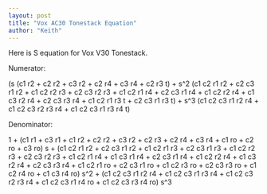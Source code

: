```yaml
---
layout: post
title: "Vox AC30 Tonestack Equation"
author: "Keith"
---
```



Here is S equation for Vox V30 Tonestack.




Numerator: 




(s (c1 r2 + c2 r2 + c3 r2 + c2 r4 + c3 r4 + c2 r3 t) + 
 s^2 (c1 c2 r1 r2 + c2 c3 r1 r2 + c1 c2 r2 r3 + c2 c3 r2 r3 + c1 c2 r1 r4 + 
c2 c3 r1 r4 + c1 c2 r2 r4 + c1 c3 r2 r4 + c2 c3 r3 r4 + c1 c2 r1 r3 t + 
c2 c3 r1 r3 t) + 
 s^3 (c1 c2 c3 r1 r2 r4 + c1 c2 c3 r2 r3 r4 + c1 c2 c3 r1 r3 r4 t)




Denominator: 


1 + (c1 r1 + c3 r1 + c1 r2 + c2 r2 + c3 r2 + c2 r3 + c2 r4 + c3 r4 + c1 ro + 
c2 ro + c3 ro) s + (c1 c2 r1 r2 + c2 c3 r1 r2 + c1 c2 r1 r3 + 
c2 c3 r1 r3 + c1 c2 r2 r3 + c2 c3 r2 r3 + c1 c2 r1 r4 + c1 c3 r1 r4 + 
c2 c3 r1 r4 + c1 c2 r2 r4 + c1 c3 r2 r4 + c2 c3 r3 r4 + c1 c2 r1 ro + 
c2 c3 r1 ro + c1 c2 r3 ro + c2 c3 r3 ro + c1 c2 r4 ro + 
c1 c3 r4 ro) s^2 + (c1 c2 c3 r1 r2 r4 + c1 c2 c3 r1 r3 r4 + 
c1 c2 c3 r2 r3 r4 + c1 c2 c3 r1 r4 ro + c1 c2 c3 r3 r4 ro) s^3






